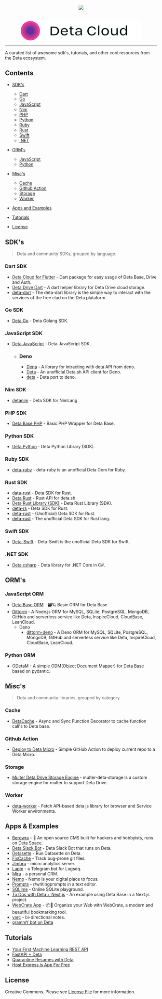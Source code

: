 <p align="center">
    <br /> <br />
    <a href="https://awesome.re"><img src="https://awesome.re/badge.svg"></a>
    <br /><br /><br />
    <a href="https://deta.sh" target="_blank">
        <img src="https://raw.githubusercontent.com/deta/.github/main/profile/deta_logo_dark.svg" width="400">
    </a>
</p>

-------

A curated list of awesome sdk's, tutorials, and other cool resources from the Deta ecosystem.

## Contents

- [SDK's](#sdks)
    - [Dart](#dart-sdk)
    - [Go](#go-sdk)
    - [JavaScript](#javascript-sdk)
    - [Nim](#nim-sdk)
    - [PHP](#php-sdk)
    - [Python](#python-sdk)
    - [Ruby](#ruby-sdk)
    - [Rust](#rust-sdk)
    - [Swift](#swift-sdk)
    - [.NET](#net-sdk)

- [ORM's](#orms)
    - [JavaScript](#javascript-orm)
    - [Python](#python-orm)

- [Misc's](#miscs)
    - [Cache](#cache)
    - [Github Action](#github-action)
    - [Storage](#storage)
    - [Worker](#worker)

- [Apps and Examples](#apps--examples)

- [Tutorials](#tutorials)

- [License](#license)

## SDK's

> Deta and community SDKs, grouped by language.

### Dart SDK

- [Deta Cloud for Flutter](https://github.com/liquidiert/deta_dart) - Dart package for easy usage of Deta Base, Drive and Auth.
- [Deta Drive Dart](https://github.com/DonnC/deta_drive) - A dart helper library for Deta Drive cloud storage.
- [deta-dart](https://github.com/yeikel16/deta-dart) - The deta-dart library is the simple way to interact with the services of the free clud on the Deta plataform.

### Go SDK

- [Deta Go](https://github.com/deta/deta-go) - Deta Golang SDK.

### JavaScript SDK

- [Deta JavaScript](https://github.com/deta/deta-javascript) - Deta JavaScript SDK.

    - ### Deno
        - [Dena](https://github.com/4ov/dena) - A library for intracting with deta API from deno.
        - [Deta](https://github.com/l2ig/deta-deno) - An unofficial Deta.sh API client for Deno.
        - [deta](https://github.com/SiddharthShyniben/ddeta) - Deta port to deno.

### Nim SDK

- [detanim](https://github.com/TheBoringDude/detanim) - Deta SDK for NimLang.

### PHP SDK

- [Deta Base PHP](https://github.com/vitorhugoro1/deta-base-php) - Basic PHP Wrapper for Deta Base.

### Python SDK

- [Deta Python](https://github.com/deta/deta-python) - Deta Python Library (SDK).

### Ruby SDK

- [deta-ruby](https://github.com/arubinofaux/deta-ruby) - deta-ruby is an unofficial Deta Gem for Ruby.

### Rust SDK

- [data-rust](https://github.com/sarmadgulzar/deta-rust) - Deta SDK for Rust.
- [Deta Rust](https://github.com/ccgn/urban-succotash) - Rust API for deta.sh.
- [Deta Rust Library (SDK)](https://github.com/emmanuelantony2000/deta-rust) - Deta Rust Library (SDK).
- [deta-rs](https://github.com/Borber/deta-rs) - Deta SDK for Rust.
- [deta-rust](https://github.com/HarTexTeam/deta-rust) - (Unofficial) Deta SDK for Rust.
- [deta-rust](https://github.com/JakubesP/deta-rust) - The unofficial Deta SDK for Rust lang.

### Swift SDK

- [Deta-Swift](https://github.com/pkrll/deta-swift) - Deta-Swift is the unofficial Deta SDK for Swift.

### .NET SDK

- [Deta csharp](https://github.com/fabioravila/deta-csharp) - Deta library for .NET Core in C#.

## ORM's

### JavaScript ORM

- [Deta Base ORM](https://github.com/BetaHuhn/deta-base-orm) - 🗃🪐 Basic ORM for Deta Base.
- [Dittorm](https://github.com/walinejs/dittorm) - A Node.js ORM for MySQL, SQLite, PostgreSQL, MongoDB, GitHub and serverless service like Deta, InspireCloud, CloudBase, LeanCloud.
    - Deno
        - [dittorm-deno](https://github.com/so1ve/dittorm-deno) - A Deno ORM for MySQL, SQLite, PostgreSQL, MongoDB, GitHub and serverless service like Deta, InspireCloud, CloudBase, LeanCloud.

### Python ORM

- [ODetaM](https://github.com/rickh94/ODetaM) - A simple ODM(Object Document Mapper) for Deta Base based on pydantic.

## Misc's

> Deta and community libraries, grouped by category.

### Cache

- [DetaCache](https://github.com/vidyasagar1432/detacache) - Async and Sync Function Decorator to cache function call's to Deta base.

### Github Action

- [Deploy to Deta Micro](https://github.com/BogDAAAMN/deta-deploy-action) - Simple GitHub Action to deploy current repo to a Deta Micro.

### Storage

- [Multer Deta Drive Storage Engine](https://github.com/KrishGarg/multer-deta-storage) - multer-deta-storage is a custom storage engine for multer to support Deta Drive.

### Worker

- [deta-worker](https://github.com/woozyking/deta-worker) - Fetch API-based deta js library for browser and Service Worker environments.

## Apps & Examples

- [Berowra](https://github.com/sampoder/berowra) - 🔵 An open source CMS built for hackers and hobbyists, runs on Deta Space.
- [Deta Slack Bot](https://github.com/deta/deta-slack-bot) - Deta Slack Bot that runs on Deta.
- [Detasette](https://github.com/abdelhai/datasette-deta) - Run Datasette on Deta.
- [FixCache](https://github.com/aavshr/fixCache) - Track bug-prone git files.
- [Jimbru](https://github.com/athul/jimbru) - micro analytics server.
- [Lupin](https://github.com/pomdtr/Lupin) - a Telegram bot for Logseq.
- [Mira](https://github.com/abdelhai/mira) - a personal CRM.
- [Nemo](https://github.com/harshitsinghai77/nemo-backend) - Nemo is your digital place to focus.
- [Prompts](https://github.com/fillerInk/prompt) - r/writingprompts in a text editor.
- [SQLime](https://github.com/nalgeon/sqlime) - Online SQLite playground.
- [To Dos with Deta + Next.js](https://github.com/vercel/next.js/tree/canary/examples/with-deta-base) - An example using Deta Base in a Next.js project.
- [WebCrate App](https://github.com/WebCrateApp/webcrate) - 📦🔗 Organize your Web with WebCrate, a modern and beautiful bookmarking tool.
- [yarc](https://github.com/xeust/yarc) - bi-directional notes.
- [grammY bot on Deta](https://github.com/waptik/grammy-on-deta-template)

## Tutorials

- [Your First Machine Learning REST API](https://dev.to/gabogomezt/your-first-machine-learning-rest-api-with-python-fastapi-18jm)
- [FastAPI + Deta](https://dev.to/athulcajay/fastapi-deta-ni5)
- [Quarantine Resumes with Deta](https://dev.to/deta/how-i-built-my-quarantine-project-thanks-to-node-js-and-deta-base-50c9)
- [Host Express.js App For Free](https://dev.to/dedomil/how-to-host-expressjs-apps-for-free--44oo)

## License

Creative Commons. Please see [License File](LICENSE) for more information.
